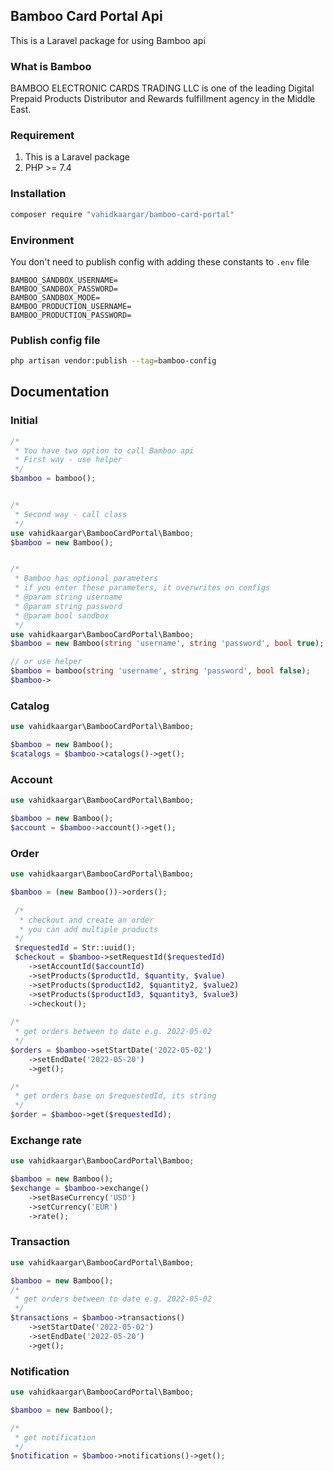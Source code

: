 ## Bamboo Card Portal Api
This is a Laravel package for using Bamboo api

### What is Bamboo
BAMBOO ELECTRONIC CARDS TRADING LLC is one of the leading Digital Prepaid Products Distributor and Rewards fulfillment agency in the Middle East.

### Requirement
1. This is a Laravel package
2. PHP >= 7.4

### Installation
```bash
composer require "vahidkaargar/bamboo-card-portal"
```

### Environment 
You don't need to publish config with adding these constants to `.env` file 
```dotenv
BAMBOO_SANDBOX_USERNAME=
BAMBOO_SANDBOX_PASSWORD=
BAMBOO_SANDBOX_MODE=
BAMBOO_PRODUCTION_USERNAME=
BAMBOO_PRODUCTION_PASSWORD=
```

### Publish config file
```bash
php artisan vendor:publish --tag=bamboo-config
```

## Documentation

### Initial
```php
/*
 * You have two option to call Bamboo api
 * First way - use helper
 */
$bamboo = bamboo();


/*
 * Second way - call class
 */
use vahidkaargar\BambooCardPortal\Bamboo;
$bamboo = new Bamboo();


/*
 * Bamboo has optional parameters
 * if you enter these parameters, it overwrites on configs
 * @param string username
 * @param string password
 * @param bool sandbox
 */
use vahidkaargar\BambooCardPortal\Bamboo;
$bamboo = new Bamboo(string 'username', string 'password', bool true);

// or use helper
$bamboo = bamboo(string 'username', string 'password', bool false);
$bamboo->
```

### Catalog
```php
use vahidkaargar\BambooCardPortal\Bamboo;

$bamboo = new Bamboo();
$catalogs = $bamboo->catalogs()->get();
```

### Account
```php
use vahidkaargar\BambooCardPortal\Bamboo;

$bamboo = new Bamboo();
$account = $bamboo->account()->get();
```

### Order
```php
use vahidkaargar\BambooCardPortal\Bamboo;

$bamboo = (new Bamboo())->orders();
 
 /*
  * checkout and create an order
  * you can add multiple products
 */
 $requestedId = Str::uuid();
 $checkout = $bamboo->setRequestId($requestedId)
    ->setAccountId($accountId)
    ->setProducts($productId, $quantity, $value)
    ->setProducts($productId2, $quantity2, $value2)
    ->setProducts($productId3, $quantity3, $value3)
    ->checkout();
 
/*
 * get orders between to date e.g. 2022-05-02
 */
$orders = $bamboo->setStartDate('2022-05-02')
    ->setEndDate('2022-05-20')
    ->get();

/*
 * get orders base on $requestedId, its string
 */
$order = $bamboo->get($requestedId);
```


### Exchange rate
```php
use vahidkaargar\BambooCardPortal\Bamboo;

$bamboo = new Bamboo();
$exchange = $bamboo->exchange()
    ->setBaseCurrency('USD')
    ->setCurrency('EUR')
    ->rate();
```

### Transaction
```php
use vahidkaargar\BambooCardPortal\Bamboo;

$bamboo = new Bamboo();
/*
 * get orders between to date e.g. 2022-05-02
 */
$transactions = $bamboo->transactions()
    ->setStartDate('2022-05-02')
    ->setEndDate('2022-05-20')
    ->get();
```

### Notification
```php
use vahidkaargar\BambooCardPortal\Bamboo;

$bamboo = new Bamboo();

/*
 * get notification 
 */
$notification = $bamboo->notifications()->get();
```